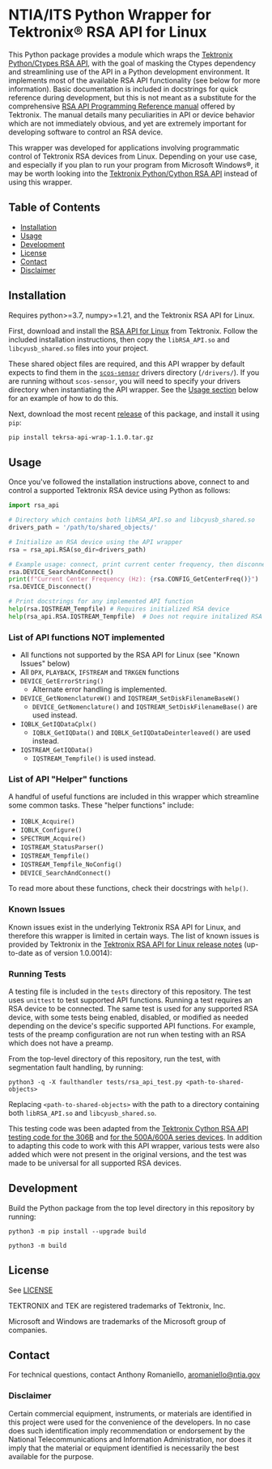 # NTIA/ITS Python Wrapper for Tektronix® RSA API for Linux

This Python package provides a module which wraps the [Tektronix Python/Ctypes RSA API](https://github.com/tektronix/RSA_API/tree/master/Python), with the goal of masking the Ctypes dependency and streamlining use of the API in a Python development environment. It implements most of the available RSA API functionality (see below for more information). Basic documentation is included in docstrings for quick reference during development, but this is not meant as a substitute for the comprehensive [RSA API Programming Reference manual](https://www.tek.com/spectrum-analyzer/rsa306-manual/rsa306-rsa306b-and-rsa500a-600a-0) offered by Tektronix. The manual details many peculiarities in API or device behavior which are not immediately obvious, and yet are extremely important for developing software to control an RSA device.

This wrapper was developed for applications involving programmatic control of Tektronix RSA devices from Linux. Depending on your use case, and especially if you plan to run your program from Microsoft Windows®, it may be worth looking into the [Tektronix Python/Cython RSA API](https://github.com/tektronix/RSA_API/tree/master/Python/Cython%20Version) instead of using this wrapper.

## Table of Contents

- [Installation](#installation)
- [Usage](#usage)
- [Development](#development)
- [License](#license)
- [Contact](#contact)
- [Disclaimer](#disclaimer)

## Installation

Requires python>=3.7, numpy>=1.21, and the Tektronix RSA API for Linux.

First, download and install the [RSA API for Linux](https://www.tek.com/spectrum-analyzer/rsa306-software/rsa-application-programming-interface--api-for-64bit-linux--v100014) from Tektronix. Follow the included installation instructions, then copy the `libRSA_API.so` and `libcyusb_shared.so` files into your project.

These shared object files are required, and this API wrapper by default expects to find them in the [`scos-sensor`](https://github.com/NTIA/scos-sensor/) drivers directory (`/drivers/`). If you are running without `scos-sensor`, you will need to specify your drivers directory when instantiating the API wrapper. See the [Usage section](#usage) below for an example of how to do this.

Next, download the most recent [release](https://github.com/NTIA/tekrsa-api-ntia/releases) of this package, and install it using `pip`:

```bash
pip install tekrsa-api-wrap-1.1.0.tar.gz
```

## Usage

Once you've followed the installation instructions above, connect to and control a supported Tektronix RSA device using Python as follows:

```python
import rsa_api

# Directory which contains both libRSA_API.so and libcyusb_shared.so
drivers_path = '/path/to/shared_objects/'

# Initialize an RSA device using the API wrapper
rsa = rsa_api.RSA(so_dir=drivers_path)

# Example usage: connect, print current center frequency, then disconnect
rsa.DEVICE_SearchAndConnect()
print(f"Current Center Frequency (Hz): {rsa.CONFIG_GetCenterFreq()}")
rsa.DEVICE_Disconnect()

# Print docstrings for any implemented API function
help(rsa.IQSTREAM_Tempfile) # Requires initialized RSA device
help(rsa_api.RSA.IQSTREAM_Tempfile)  # Does not require initalized RSA device
```

### List of API functions NOT implemented

- All functions not supported by the RSA API for Linux (see "Known Issues" below)
- All `DPX`, `PLAYBACK`, `IFSTREAM` and `TRKGEN` functions
- `DEVICE_GetErrorString()`
  - Alternate error handling is implemented.
- `DEVICE_GetNomenclatureW()` and `IQSTREAM_SetDiskFilenameBaseW()`
  - `DEVICE_GetNomenclature()` and `IQSTREAM_SetDiskFilenameBase()` are used instead.
- `IQBLK_GetIQDataCplx()`
  - `IQBLK_GetIQData()` and `IQBLK_GetIQDataDeinterleaved()` are used instead.
- `IQSTREAM_GetIQData()`
  - `IQSTREAM_Tempfile()` is used instead.

### List of API "Helper" functions

A handful of useful functions are included in this wrapper which streamline some common tasks. These "helper functions" include:

- `IQBLK_Acquire()`
- `IQBLK_Configure()`
- `SPECTRUM_Acquire()`
- `IQSTREAM_StatusParser()`
- `IQSTREAM_Tempfile()`
- `IQSTREAM_Tempfile_NoConfig()`
- `DEVICE_SearchAndConnect()`

To read more about these functions, check their docstrings with `help()`.

### Known Issues

Known issues exist in the underlying Tektronix RSA API for Linux, and therefore this wrapper is limited in certain ways. The list of known issues is provided by Tektronix in the [Tektronix RSA API for Linux release notes](https://download.tek.com/software/supporting_files/ReleaseNotes_1_0_0014_64bit_066207701.txt) (up-to-date as of version 1.0.0014):

### Running Tests

A testing file is included in the `tests` directory of this repository. The test uses `unittest` to test supported API functions. Running a test requires an RSA device to be connected. The same test is used for any supported RSA device, with some tests being enabled, disabled, or modified as needed depending on the device's specific supported API functions. For example, tests of the preamp configuration are not run when testing with an RSA which does not have a preamp.

From the top-level directory of this repository, run the test, with segmentation fault handling, by running:

`python3 -q -X faulthandler tests/rsa_api_test.py <path-to-shared-objects>`

Replacing `<path-to-shared-objects>` with the path to a directory containing both `libRSA_API.so` and `libcyusb_shared.so`.

This testing code was been adapted from the [Tektronix Cython RSA API testing code for the 306B](https://github.com/tektronix/RSA_API/blob/master/Python/Cython%20Version/test_rsa306b.py) and [for the 500A/600A series devices](https://github.com/tektronix/RSA_API/blob/master/Python/Cython%20Version/test_rsa500-600.py). In addition to adapting this code to work with this API wrapper, various tests were also added which were not present in the original versions, and the test was made to be universal for all supported RSA devices.

## Development

Build the Python package from the top level directory in this repository by running:

`python3 -m pip install --upgrade build`

`python3 -m build`

## License

See [LICENSE](LICENSE.md)

TEKTRONIX and TEK are registered trademarks of Tektronix, Inc.

Microsoft and Windows are trademarks of the Microsoft group of companies.

## Contact

For technical questions, contact Anthony Romaniello, aromaniello@ntia.gov

### Disclaimer

Certain commercial equipment, instruments, or materials are identified in this project were used for the convenience of the developers. In no case does such identification imply recommendation or endorsement by the National Telecommunications and Information Administration, nor does it imply that the material or equipment identified is necessarily the best available for the purpose.

